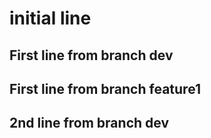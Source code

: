 # initial line
## First line from branch dev
## First line from branch feature1
## 2nd line from branch dev
